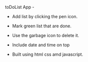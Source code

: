 toDoList App -

- Add list by clicking the pen icon.

- Mark green list that are done.

- Use the garbage icon to delete it.

- Include date and time on top

- Built using html css amd javascript.
